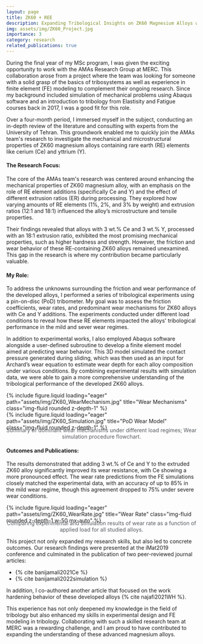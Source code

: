 ```yaml
---
layout: page
title: ZK60 + REE
description: Expanding Tribological Insights on ZK60 Magnesium Alloys with Rare Earth Element Additions
img: assets/img/ZK60_Project.jpg
importance: 3
category: research
related_publications: true
---
```


During the final year of my MSc program, I was given the exciting opportunity to work with the AMAs Research Group at MERC. This collaboration arose from a project where the team was looking for someone with a solid grasp of the basics of tribosystems as well as experience in finite element (FE) modeling to complement their ongoing research. Since my background included simulation of mechanical problems using Abaqus software and an introduction to tribology from Elastisity and Fatigue courses back in 2017, I was a good fit for this role.

Over a four-month period, I immersed myself in the subject, conducting an in-depth review of the literature and consulting with experts from the University of Tehran. This groundwork enabled me to quickly join the AMAs team's research to investigate the mechanical and microstructural properties of ZK60 magnesium alloys containing rare earth (RE) elements like cerium (Ce) and yttrium (Y).

#### The Research Focus:
The core of the AMAs team's research was centered around enhancing the mechanical properties of ZK60 magnesium alloy, with an emphasis on the role of RE element additions (specifically Ce and Y) and the effect of different extrusion ratios (ER) during processing. They explored how varying amounts of RE elements (1%, 2%, and 3% by weight) and extrusion ratios (12:1 and 18:1) influenced the alloy’s microstructure and tensile properties.

Their findings revealed that alloys with 3 wt.% Ce and 3 wt.% Y, processed with an 18:1 extrusion ratio, exhibited the most promising mechanical properties, such as higher hardness and strength. However, the friction and wear behavior of these RE-containing ZK60 alloys remained unexamined. This gap in the research is where my contribution became particularly valuable.

#### My Role:
To address the unknowns surrounding the friction and wear performance of the developed alloys, I performed a series of tribological experiments using a pin-on-disc (PoD) tribometer. My goal was to assess the friction coefficients, wear rates, and predominant wear mechanisms for ZK60 alloys with Ce and Y additions. The experiments conducted under different load conditions to reveal how these RE elements impacted the alloys' tribological performance in the mild and sever wear regimes.

In addition to experimental works, I also employed Abaqus software alongside a user-defined subroutine to develop a finite element model aimed at predicting wear behavior. This 3D model simulated the contact pressure generated during sliding, which was then used as an input for Archard’s wear equation to estimate wear depth for each alloy composition under various conditions. By combining experimental results with simulation data, we were able to gain a more comprehensive understanding of the tribological performance of the developed ZK60 alloys.

<div class="row">
    <div class="col-sm mt-3 mt-md-0 text-center">
        {% include figure.liquid loading="eager" path="assets/img/ZK60_WearMechanism.jpg" title="Wear Mechanisms" class="img-fluid rounded z-depth-1" %}
    </div>
    <div class="col-sm mt-3 mt-md-0 text-center">
        {% include figure.liquid loading="eager" path="assets/img/ZK60_Simulation.jpg" title="PoD Wear Model" class="img-fluid rounded z-depth-1" %}
    </div>
</div>
<div class="caption">
    Summary of dominant wear mechanisms under different load regimes; Wear simulation procedure flowchart.
</div>

#### Outcomes and Publications:
The results demonstrated that adding 3 wt.% of Ce and Y to the extruded ZK60 alloy significantly improved its wear resistance, with Ce showing a more pronounced effect. The wear rate predictions from the FE simulations closely matched the experimental data, with an accuracy of up to 85% in the mild wear regime, though this agreement dropped to 75% under severe wear conditions.

<div class="row">
    <div class="col-sm mt-3 mt-md-0 text-center">
        {% include figure.liquid loading="eager" path="assets/img/ZK60_WearRate.jpg" title="Wear Rate"
        class="img-fluid rounded z-depth-1 w-50 mx-auto" %}
    </div>
</div>
<div class="caption">
    Comparing experimental and simulation results of wear rate as a function of applied load for all studied alloys.
</div>
<style>
  .caption {
      margin-top: -10px; /* Adjust this value to control the gap */
      font-size: 14px; /* Optional: to customize the font size */
      color: #565B5F; /* Change this to any color you'd like (e.g., hex code, rgb, or named color) */
      text-align: center; /* Optional: Center the caption */
  }
</style>

This project not only expanded my research skills, but also led to concrete outcomes. Our research findings were presented at the iMat2019 conference and culminated in the publication of two peer-reviewed journal articles:

- {% cite banijamali2021Ce %}
- {% cite banijamali2022simulation %}

In addition, I co-authored another article that focused on the work hardening behavior of these developed alloys {% cite najafi2021WH %}.
<br>

This experience has not only deepened my knowledge in the field of tribology but also enhanced my skills in experimental design and FE modeling in tribology. Collaborating with such a skilled research team at MERC was a rewarding challenge, and I am proud to have contributed to expanding the understanding of these advanced magnesium alloys.

